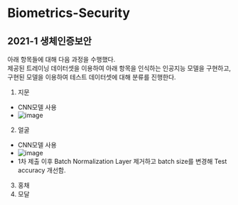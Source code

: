 # Biometrics-Security
## 2021-1 생체인증보안</br>

아래 항목들에 대해 다음 과정을 수행했다. </br>
제공된 트레이닝 데이터셋을 이용하여 아래 항목을 인식하는 인공지능 모델을 구현하고, 구현된 모델을 이용하여 테스트 데이터셋에 대해 분류를 진행한다.</br>

1. 지문
 - CNN모델 사용
 - ![image](https://user-images.githubusercontent.com/62167576/119311075-93cc4780-bcab-11eb-95f9-34b887fbba15.png)
2. 얼굴
 - CNN모델 사용
 - ![image](https://user-images.githubusercontent.com/62167576/119311140-a6df1780-bcab-11eb-9e9b-0b886d95d377.png)
 - 1차 제출 이후 Batch Normalization Layer 제거하고 batch size를 변경해 Test accuracy 개선함.
3. 홍채
4. 모달
